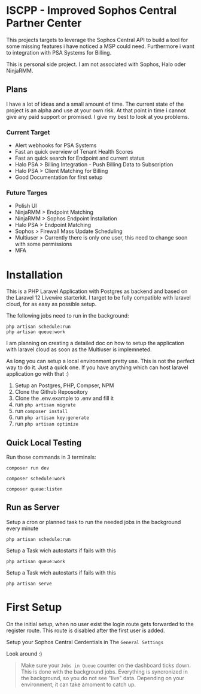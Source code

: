 # ISCPP - Improved Sophos Central Partner Center

This projects targets to leverage the Sophos Central API to build a tool for some missing features i have noticed a MSP could need.
Furthermore i want to integration with PSA Systems for Billing.


This is personal side project.
I am not associated with Sophos, Halo oder NinjaRMM.

## Plans

I have a lot of ideas and a small amount of time.
The current state of the project is an alpha and use at your own risk.
At that point in time i cannot give any paid support or promised.
I give my best to look at you problems.

### Current Target

- Alert webhooks for PSA Systems
- Fast an quick overview of Tenant Health Scores
- Fast an quick search for Endpoint and current status
- Halo PSA > Billing Integration - Push Billing Data to Subscription
- Halo PSA > Client Matching for Billing
- Good Documentation for first setup

### Future Targes

- Polish UI
- NinjaRMM > Endpoint Matching
- NinjaRMM > Sophos Endpoint Installation
- Halo PSA > Endpoint Matching
- Sophos > Firewall Mass Update Scheduling
- Multiuser > Currently there is only one user, this need to change soon with some permissions
- MFA


# Installation

This is a PHP Laravel Application with Postgres as backend and based on the Laravel 12 Livewire starterkit. 
I target to be fully compatible with laravel cloud, for as easy as possible setup.

The following jobs need to run in the background:

```
php artisan schedule:run
php artisan queue:work

```

I am planning on creating a detailed doc on how to setup the application with laravel cloud as soon as the Multiuser is implemneted.

As long you can setup a local environment pretty use.
This is not the perfect way to do it. Just a quick one. If you have anything which can host laravel application go with that :)

1. Setup an Postgres, PHP, Compser, NPM
2. Clone the Github Reposoitory
3. Clone the .env.example to .env and fill it
4. run `php artisan migrate`
5. run `composer install`
6. run `php artisan key:generate`
7. run `php artisan optimize`

## Quick Local Testing

Run those commands in 3 terminals:


```
composer run dev
```

```
composer schedule:work
```

```
composer queue:listen
```

## Run as Server

Setup a cron or planned task to run the needed jobs in the background every minute

```
php artisan schedule:run
```

Setup a Task wich autostarts if fails with this

```
php artisan queue:work
```

Setup a Task wich autostarts if fails with this

```
php artisan serve
```

# First Setup

On the initial setup, when no user exist the login route gets forwarded to the register route.
This route is disabled after the first user is added.

Setup your Sophos Central Cerdentials in The `General Settings`

Look around :)

> Make sure your `Jobs in Queue` counter on the dashboard ticks down. This is done with the background jobs.
> Everything is syncronized in the background, so you do not see "live" data. Depending on your environment, it can take amoment to catch up.

